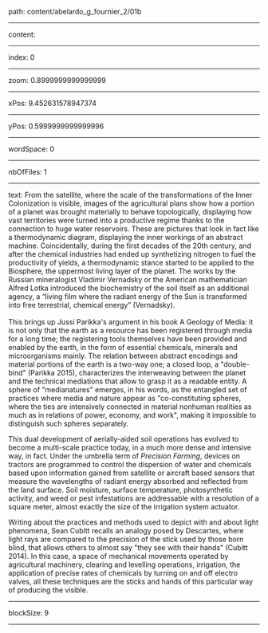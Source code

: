 path: content/abelardo_g_fournier_2/01b

----

content: 

----

index: 0

----

zoom: 0.8999999999999999

----

xPos: 9.452631578947374

----

yPos: 0.5999999999999996

----

wordSpace: 0

----

nbOfFiles: 1

----

text: From the satellite, where the scale of the transformations of the Inner Colonization is visible, images of the agricultural plans show how a portion of a planet was brought materially to behave topologically, displaying how vast territories were turned into a productive regime thanks to the connection to huge water reservoirs. These are pictures that look in fact like a thermodynamic diagram, displaying the inner workings of an abstract machine. Coincidentally, during the first decades of the 20th century, and after the chemical industries had ended up synthetizing nitrogen to fuel the productivity of yields, a thermodynamic stance started to be applied to the Biosphere, the uppermost living layer of the planet. The works by the Russian mineralogist Vladimir Vernadsky or the American mathematician Alfred Lotka introduced the biochemistry of the soil itself as an additional agency, a “living film where the radiant energy of the Sun is transformed into free terrestrial, chemical energy” (Vernadsky).  
<br>
This brings up Jussi Parikka's argument in his book A Geology of Media: it is not only that the earth as a resource has been registered through media for a long time; the registering tools themselves have been provided and enabled by the earth, in the form of essential chemicals, minerals and microorganisms mainly. The relation between abstract encodings and material portions of the earth is a two-way one; a closed loop, a "double-bind" (Parikka 2015), characterizes the interweaving between the planet and the technical mediations that allow to grasp it as a readable entity. A sphere of "medianatures" emerges, in his words, as the entangled set of practices where media and nature appear as "co-constituting spheres, where the ties are intensively connected in material nonhuman realities as much as in relations of power, economy, and work", making it impossible to distinguish such spheres separately. 

This dual development of aerially-aided soil operations has evolved to become a multi-scale practice today, in a much more dense and intensive way, in fact. Under the umbrella term of _Precision Farming_, devices on tractors are programmed to control the dispersion of water and chemicals based upon information gained from satellite or aircraft based sensors that measure the wavelengths of radiant energy absorbed and reflected from the land surface. Soil moisture, surface temperature, photosynthetic activity, and weed or pest infestations are addressable with a resolution of a square meter, almost exactly the size of the irrigation system actuator. 

Writing about the practices and methods used to depict with and about light phenomena, Sean Cubitt recalls an analogy posed by Descartes, where light rays are compared to the precision of the stick used by those born blind, that allows others to almost say "they see with their hands" (Cubitt 2014). In this case, a space of mechanical movements operated by agricultural machinery, clearing and levelling operations, irrigation, the application of precise rates of chemicals by turning on and off electro valves, all these techniques are the sticks and hands of this particular way of producing the visible.


----

blockSize: 9

----

